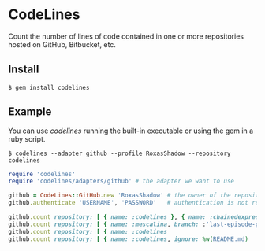 CodeLines
=========
Count the number of lines of code contained in one or more repositories hosted on GitHub, Bitbucket, etc.

Install
-------
`$ gem install codelines`

Example
-------
You can use *codelines* running the built-in executable or using the gem in a ruby script.

`$ codelines --adapter github --profile RoxasShadow --repository codelines`

```ruby
require 'codelines'
require 'codelines/adapters/github' # the adapter we want to use

github = CodeLines::GitHub.new 'RoxasShadow' # the owner of the repositories we want to analyze
github.authenticate 'USERNAME', 'PASSWORD'   # authentication is not required, but it avoids to incurring to limit exceeded errors

github.count repository: [ { name: :codelines }, { name: :chainedexpressions}  } ] # return the sum of the lines of code contained in given repositories
github.count repository: [ { name: :mescalina, branch: :'last-episode-preview' } ], ignore_comments: false # select the given branch ignoring the comments
github.count repository: [ { name: :codelines                                  } ], reload: true # count the lines contained in this repository without using the cache
github.count repository: [ { name: :codelines, ignore: %w(README.md)           } ] # return the sum of the lines of code contained in given repositories ignoring README.md
```